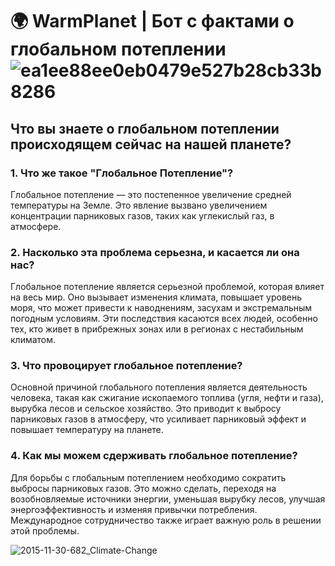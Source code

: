 # 🌍 WarmPlanet | Бот с фактами о глобальном потеплении ![ea1ee88ee0eb0479e527b28cb33b8286](https://github.com/user-attachments/assets/f161c507-0e54-4cd3-93b2-9ebdee4e42ab)


## Что вы знаете о глобальном потеплении происходящем сейчас на нашей планете?

### 1. Что же такое "Глобальное Потепление"?
Глобальное потепление — это постепенное увеличение средней температуры на Земле. Это явление вызвано увеличением концентрации парниковых газов, таких как углекислый газ, в атмосфере.

### 2. Насколько эта проблема серьезна, и касается ли она нас?
Глобальное потепление является серьезной проблемой, которая влияет на весь мир. Оно вызывает изменения климата, повышает уровень моря, что может привести к наводнениям, засухам и экстремальным погодным условиям. Эти последствия касаются всех людей, особенно тех, кто живет в прибрежных зонах или в регионах с нестабильным климатом.

### 3. Что провоцирует глобальное потепление?
Основной причиной глобального потепления является деятельность человека, такая как сжигание ископаемого топлива (угля, нефти и газа), вырубка лесов и сельское хозяйство. Это приводит к выбросу парниковых газов в атмосферу, что усиливает парниковый эффект и повышает температуру на планете.

### 4. Как мы можем сдерживать глобальное потепление?
Для борьбы с глобальным потеплением необходимо сократить выбросы парниковых газов. Это можно сделать, переходя на возобновляемые источники энергии, уменьшая вырубку лесов, улучшая энергоэффективность и изменяя привычки потребления. Международное сотрудничество также играет важную роль в решении этой проблемы.


![2015-11-30-682_Climate-Change](https://github.com/user-attachments/assets/a1d56c22-21f9-479e-b20f-658f1cbf2d69)
